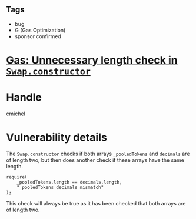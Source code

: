 ## Tags

- bug
- G (Gas Optimization)
- sponsor confirmed

# [Gas: Unnecessary length check in `Swap.constructor`](https://github.com/code-423n4/2021-11-bootfinance-findings/issues/217) 

# Handle

cmichel


# Vulnerability details

The `Swap.constructor` checks if both arrays `_pooledTokens` and `decimals` are of length two, but then does another check if these arrays have the same length.

```solidity
require(
    _pooledTokens.length == decimals.length,
    "_pooledTokens decimals mismatch"
);
```

This check will always be true as it has been checked that both arrays are of length two.

